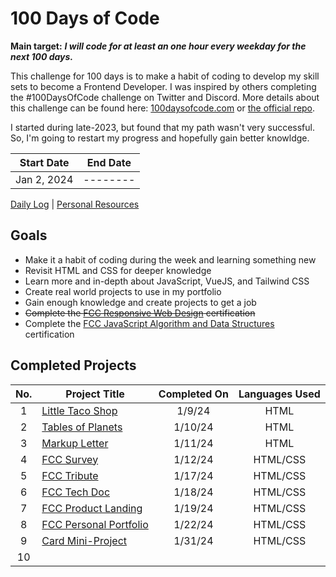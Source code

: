 # 100 Days of Code

**Main target:** ***I will code for at least an one hour every weekday for the next 100 days.***

This challenge for 100 days is to make a habit of coding to develop my skill sets to become a Frontend Developer. I was inspired by others completing the #100DaysOfCode challenge on Twitter and Discord. More details about this challenge can be found here: [100daysofcode.com](http://100daysofcode.com/ "100daysofcode.com") or [the official repo](https://github.com/Kallaway/100-days-of-code "the official repo").

I started during late-2023, but found that my path wasn't very successful. So, I'm going to restart my progress and hopefully gain better knowldge.

|  Start Date | End Date |
| ------------ | ------------ |
| Jan 2, 2024 | --------|

[Daily Log](https://github.com/kylecreate/100DaysOfCode/blob/main/r1-log.md) | [Personal Resources](https://github.com/kylecreate/100DaysOfCode/blob/main/resources.md)

## Goals
- Make it a habit of coding during the week and learning something new
- Revisit HTML and CSS for deeper knowledge
- Learn more and in-depth about JavaScript, VueJS, and Tailwind CSS
- Create real world projects to use in my portfolio
- Gain enough knowledge and create projects to get a job
- ~~Complete the [FCC Responsive Web Design](https://www.freecodecamp.org/learn/2022/responsive-web-design/) certification~~
- Complete the [FCC JavaScript Algorithm and Data Structures](https://www.freecodecamp.org/learn/javascript-algorithms-and-data-structures-v8/) certification

## Completed Projects

| No.  |  Project Title  |  Completed On | Languages Used
| :------------: | ------------ | :------------: | :------------: |
| 1  | [Little Taco Shop](https://github.com/kylecreate/LTS) | 1/9/24 | HTML |
| 2 | [Tables of Planets](https://github.com/kylecreate/TableOfPlanets) | 1/10/24 | HTML |
| 3 | [Markup Letter](https://github.com/kylecreate/MarkupLetter) | 1/11/24 | HTML |
| 4 | [FCC Survey](https://github.com/kylecreate/FCC-Survey) | 1/12/24 | HTML/CSS |
| 5 | [FCC Tribute](https://github.com/kylecreate/FCC-Tribute) | 1/17/24 | HTML/CSS |
| 6 | [FCC Tech Doc](https://github.com/kylecreate/FCC-TechDoc) | 1/18/24 | HTML/CSS |
| 7 | [FCC Product Landing](https://github.com/kylecreate/FCC-ProductLanding) | 1/19/24 | HTML/CSS |
| 8 | [FCC Personal Portfolio](https://github.com/kylecreate/FCC-Portfolio) | 1/22/24 | HTML/CSS |
| 9 | [Card Mini-Project](https://github.com/kylecreate/CardMiniProject) | 1/31/24 | HTML/CSS |
| 10 | | | |
